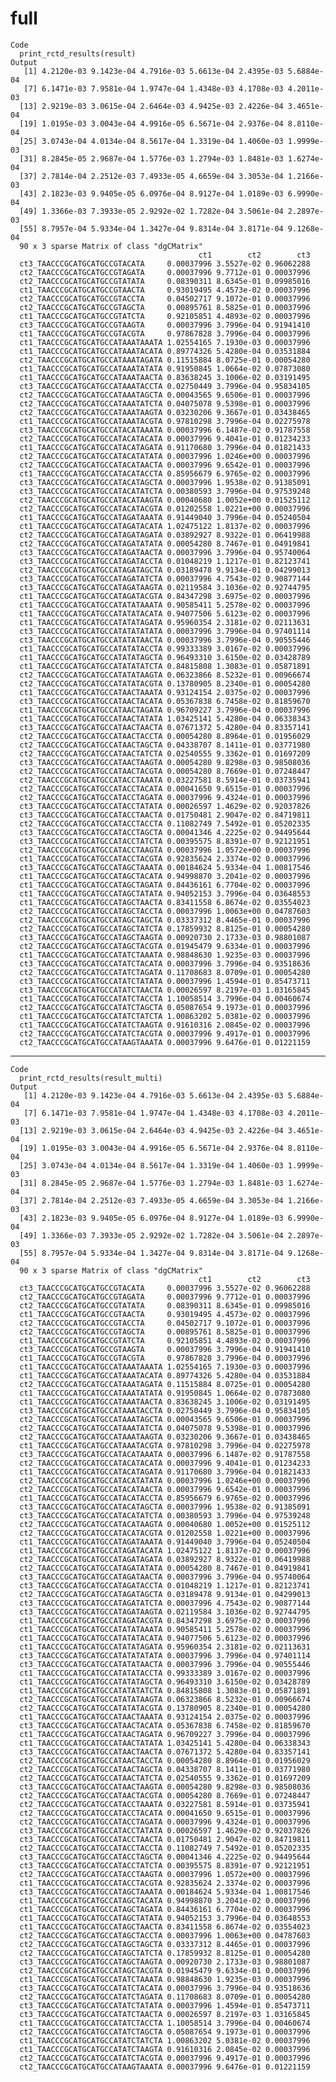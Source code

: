 # full

    Code
      print_rctd_results(result)
    Output
       [1] 4.2120e-03 9.1423e-04 4.7916e-03 5.6613e-04 2.4395e-03 5.6884e-04
       [7] 6.1471e-03 7.9581e-04 1.9747e-04 1.4348e-03 4.1708e-03 4.2011e-03
      [13] 2.9219e-03 3.0615e-04 2.6464e-03 4.9425e-03 2.4226e-04 3.4651e-04
      [19] 1.0195e-03 3.0043e-04 4.9916e-05 6.5671e-04 2.9376e-04 8.8110e-04
      [25] 3.0743e-04 4.0134e-04 8.5617e-04 1.3319e-04 1.4060e-03 1.9999e-03
      [31] 8.2845e-05 2.9687e-04 1.5776e-03 1.2794e-03 1.8481e-03 1.6274e-04
      [37] 2.7814e-04 2.2512e-03 7.4933e-05 4.6659e-04 3.3053e-04 1.2166e-03
      [43] 2.1823e-03 9.9405e-05 6.0976e-04 8.9127e-04 1.0189e-03 6.9990e-04
      [49] 1.3366e-03 7.3933e-05 2.9292e-02 1.7282e-04 3.5061e-04 2.2897e-03
      [55] 8.7957e-04 5.9334e-04 1.3427e-04 9.8314e-04 3.8171e-04 9.1268e-04
      90 x 3 sparse Matrix of class "dgCMatrix"
                                              ct1        ct2        ct3
      ct3_TAACCCGCATGCATGCCGTACATA     0.00037996 3.5527e-02 0.96062288
      ct2_TAACCCGCATGCATGCCGTAGATA     0.00037996 9.7712e-01 0.00037996
      ct2_TAACCCGCATGCATGCCGTATATA     0.08390311 8.6345e-01 0.09985016
      ct1_TAACCCGCATGCATGCCGTAACTA     0.93019495 4.4573e-02 0.00037996
      ct2_TAACCCGCATGCATGCCGTACCTA     0.04502717 9.1072e-01 0.00037996
      ct2_TAACCCGCATGCATGCCGTAGCTA     0.00895761 8.5825e-01 0.00037996
      ct1_TAACCCGCATGCATGCCGTATCTA     0.92105851 4.4893e-02 0.00037996
      ct3_TAACCCGCATGCATGCCGTAAGTA     0.00037996 3.7996e-04 0.91941410
      ct1_TAACCCGCATGCATGCCGTACGTA     0.97867828 3.7996e-04 0.00037996
      ct1_TAACCCGCATGCATGCCATAAATAAATA 1.02554165 7.1930e-03 0.00037996
      ct1_TAACCCGCATGCATGCCATAAATACATA 0.89774326 5.4280e-04 0.03531884
      ct2_TAACCCGCATGCATGCCATAAATAGATA 0.11515884 8.0725e-01 0.00054280
      ct1_TAACCCGCATGCATGCCATAAATATATA 0.91950845 1.0664e-02 0.07873080
      ct1_TAACCCGCATGCATGCCATAAATAACTA 0.83638245 3.1006e-02 0.03191495
      ct3_TAACCCGCATGCATGCCATAAATACCTA 0.02750449 3.7996e-04 0.95834105
      ct2_TAACCCGCATGCATGCCATAAATAGCTA 0.00043565 9.6506e-01 0.00037996
      ct2_TAACCCGCATGCATGCCATAAATATCTA 0.04075078 9.5398e-01 0.00037996
      ct2_TAACCCGCATGCATGCCATAAATAAGTA 0.03230206 9.3667e-01 0.03438465
      ct1_TAACCCGCATGCATGCCATAAATACGTA 0.97810298 3.7996e-04 0.02275978
      ct3_TAACCCGCATGCATGCCATACATAAATA 0.00037996 6.1487e-02 0.91787558
      ct2_TAACCCGCATGCATGCCATACATACATA 0.00037996 9.4041e-01 0.01234233
      ct1_TAACCCGCATGCATGCCATACATAGATA 0.91170680 3.7996e-04 0.01821433
      ct2_TAACCCGCATGCATGCCATACATATATA 0.00037996 1.0246e+00 0.00037996
      ct2_TAACCCGCATGCATGCCATACATAACTA 0.00037996 9.6542e-01 0.00037996
      ct1_TAACCCGCATGCATGCCATACATACCTA 0.85956679 6.9765e-02 0.00037996
      ct3_TAACCCGCATGCATGCCATACATAGCTA 0.00037996 1.9538e-02 0.91385091
      ct3_TAACCCGCATGCATGCCATACATATCTA 0.00380593 3.7996e-04 0.97539248
      ct2_TAACCCGCATGCATGCCATACATAAGTA 0.00040680 1.0052e+00 0.01525112
      ct2_TAACCCGCATGCATGCCATACATACGTA 0.01202558 1.0221e+00 0.00037996
      ct1_TAACCCGCATGCATGCCATAGATAAATA 0.91449040 3.7996e-04 0.05240504
      ct1_TAACCCGCATGCATGCCATAGATACATA 1.02475122 1.8137e-02 0.00037996
      ct2_TAACCCGCATGCATGCCATAGATAGATA 0.03892927 8.9322e-01 0.06419988
      ct2_TAACCCGCATGCATGCCATAGATATATA 0.00054280 8.7467e-01 0.04919841
      ct3_TAACCCGCATGCATGCCATAGATAACTA 0.00037996 3.7996e-04 0.95740064
      ct3_TAACCCGCATGCATGCCATAGATACCTA 0.01048219 1.1217e-01 0.82123741
      ct2_TAACCCGCATGCATGCCATAGATAGCTA 0.03189478 9.9134e-01 0.04299013
      ct3_TAACCCGCATGCATGCCATAGATATCTA 0.00037996 4.7543e-02 0.90877144
      ct3_TAACCCGCATGCATGCCATAGATAAGTA 0.02119584 3.1036e-02 0.92744795
      ct1_TAACCCGCATGCATGCCATAGATACGTA 0.84347298 3.6975e-02 0.00037996
      ct1_TAACCCGCATGCATGCCATATATAAATA 0.90585411 5.2578e-02 0.00037996
      ct1_TAACCCGCATGCATGCCATATATACATA 0.94077506 5.6123e-02 0.00037996
      ct1_TAACCCGCATGCATGCCATATATAGATA 0.95960354 2.3181e-02 0.02113631
      ct3_TAACCCGCATGCATGCCATATATATATA 0.00037996 3.7996e-04 0.97401114
      ct3_TAACCCGCATGCATGCCATATATAACTA 0.00037996 3.7996e-04 0.90555446
      ct1_TAACCCGCATGCATGCCATATATACCTA 0.99333389 3.0167e-02 0.00037996
      ct1_TAACCCGCATGCATGCCATATATAGCTA 0.96493310 3.6150e-02 0.03428789
      ct1_TAACCCGCATGCATGCCATATATATCTA 0.84815808 1.3083e-01 0.05871891
      ct2_TAACCCGCATGCATGCCATATATAAGTA 0.06323866 8.5232e-01 0.00966674
      ct2_TAACCCGCATGCATGCCATATATACGTA 0.13780905 8.2340e-01 0.00054280
      ct1_TAACCCGCATGCATGCCATAACTAAATA 0.93124154 2.0375e-02 0.00037996
      ct3_TAACCCGCATGCATGCCATAACTACATA 0.05367838 6.7458e-02 0.81859670
      ct1_TAACCCGCATGCATGCCATAACTAGATA 0.96709227 3.7996e-04 0.00037996
      ct1_TAACCCGCATGCATGCCATAACTATATA 1.03425141 5.4280e-04 0.06338343
      ct3_TAACCCGCATGCATGCCATAACTAACTA 0.07671372 5.4280e-04 0.83357141
      ct2_TAACCCGCATGCATGCCATAACTACCTA 0.00054280 8.8964e-01 0.01956029
      ct2_TAACCCGCATGCATGCCATAACTAGCTA 0.04338707 8.1411e-01 0.03771980
      ct2_TAACCCGCATGCATGCCATAACTATCTA 0.02540555 9.3362e-01 0.01697209
      ct3_TAACCCGCATGCATGCCATAACTAAGTA 0.00054280 9.8298e-03 0.98508036
      ct2_TAACCCGCATGCATGCCATAACTACGTA 0.00054280 8.7669e-01 0.07248447
      ct2_TAACCCGCATGCATGCCATACCTAAATA 0.03227581 8.5914e-01 0.03735941
      ct2_TAACCCGCATGCATGCCATACCTACATA 0.00041650 9.6515e-01 0.00037996
      ct2_TAACCCGCATGCATGCCATACCTAGATA 0.00037996 9.4324e-01 0.00037996
      ct3_TAACCCGCATGCATGCCATACCTATATA 0.00026597 1.4629e-02 0.92037826
      ct3_TAACCCGCATGCATGCCATACCTAACTA 0.01750481 2.9047e-02 0.84719811
      ct2_TAACCCGCATGCATGCCATACCTACCTA 0.11082749 7.5492e-01 0.05202335
      ct3_TAACCCGCATGCATGCCATACCTAGCTA 0.00041346 4.2225e-02 0.94495644
      ct3_TAACCCGCATGCATGCCATACCTATCTA 0.00395575 8.8391e-07 0.92121951
      ct2_TAACCCGCATGCATGCCATACCTAAGTA 0.00037996 1.0572e+00 0.00037996
      ct1_TAACCCGCATGCATGCCATACCTACGTA 0.92835624 2.3374e-02 0.00037996
      ct3_TAACCCGCATGCATGCCATAGCTAAATA 0.00184624 5.9334e-04 1.00817546
      ct1_TAACCCGCATGCATGCCATAGCTACATA 0.94998870 3.2041e-02 0.00037996
      ct1_TAACCCGCATGCATGCCATAGCTAGATA 0.84436161 6.7704e-02 0.00037996
      ct1_TAACCCGCATGCATGCCATAGCTATATA 0.94052153 3.7996e-04 0.03648553
      ct1_TAACCCGCATGCATGCCATAGCTAACTA 0.83411558 6.8674e-02 0.03554023
      ct2_TAACCCGCATGCATGCCATAGCTACCTA 0.00037996 1.0063e+00 0.04787603
      ct2_TAACCCGCATGCATGCCATAGCTAGCTA 0.03337312 8.4465e-01 0.00037996
      ct2_TAACCCGCATGCATGCCATAGCTATCTA 0.17859932 8.8125e-01 0.00054280
      ct3_TAACCCGCATGCATGCCATAGCTAAGTA 0.00920730 2.1733e-03 0.98801087
      ct2_TAACCCGCATGCATGCCATAGCTACGTA 0.01945479 9.6334e-01 0.00037996
      ct1_TAACCCGCATGCATGCCATATCTAAATA 0.98848630 1.9235e-03 0.00037996
      ct3_TAACCCGCATGCATGCCATATCTACATA 0.00037996 3.7996e-04 0.93518636
      ct2_TAACCCGCATGCATGCCATATCTAGATA 0.11708683 8.0709e-01 0.00054280
      ct3_TAACCCGCATGCATGCCATATCTATATA 0.00037996 1.4594e-01 0.85473711
      ct3_TAACCCGCATGCATGCCATATCTAACTA 0.00026597 8.2197e-03 1.03165845
      ct1_TAACCCGCATGCATGCCATATCTACCTA 1.10058514 3.7996e-04 0.00460674
      ct2_TAACCCGCATGCATGCCATATCTAGCTA 0.05087654 9.1973e-01 0.00037996
      ct1_TAACCCGCATGCATGCCATATCTATCTA 1.00863202 5.0381e-02 0.00037996
      ct1_TAACCCGCATGCATGCCATATCTAAGTA 0.91610316 2.0845e-02 0.00037996
      ct2_TAACCCGCATGCATGCCATATCTACGTA 0.00037996 9.4917e-01 0.00037996
      ct2_TAACCCGCATGCATGCCATAAGTAAATA 0.00037996 9.6476e-01 0.01221159

---

    Code
      print_rctd_results(result_multi)
    Output
       [1] 4.2120e-03 9.1423e-04 4.7916e-03 5.6613e-04 2.4395e-03 5.6884e-04
       [7] 6.1471e-03 7.9581e-04 1.9747e-04 1.4348e-03 4.1708e-03 4.2011e-03
      [13] 2.9219e-03 3.0615e-04 2.6464e-03 4.9425e-03 2.4226e-04 3.4651e-04
      [19] 1.0195e-03 3.0043e-04 4.9916e-05 6.5671e-04 2.9376e-04 8.8110e-04
      [25] 3.0743e-04 4.0134e-04 8.5617e-04 1.3319e-04 1.4060e-03 1.9999e-03
      [31] 8.2845e-05 2.9687e-04 1.5776e-03 1.2794e-03 1.8481e-03 1.6274e-04
      [37] 2.7814e-04 2.2512e-03 7.4933e-05 4.6659e-04 3.3053e-04 1.2166e-03
      [43] 2.1823e-03 9.9405e-05 6.0976e-04 8.9127e-04 1.0189e-03 6.9990e-04
      [49] 1.3366e-03 7.3933e-05 2.9292e-02 1.7282e-04 3.5061e-04 2.2897e-03
      [55] 8.7957e-04 5.9334e-04 1.3427e-04 9.8314e-04 3.8171e-04 9.1268e-04
      90 x 3 sparse Matrix of class "dgCMatrix"
                                              ct1        ct2        ct3
      ct3_TAACCCGCATGCATGCCGTACATA     0.00037996 3.5527e-02 0.96062288
      ct2_TAACCCGCATGCATGCCGTAGATA     0.00037996 9.7712e-01 0.00037996
      ct2_TAACCCGCATGCATGCCGTATATA     0.08390311 8.6345e-01 0.09985016
      ct1_TAACCCGCATGCATGCCGTAACTA     0.93019495 4.4573e-02 0.00037996
      ct2_TAACCCGCATGCATGCCGTACCTA     0.04502717 9.1072e-01 0.00037996
      ct2_TAACCCGCATGCATGCCGTAGCTA     0.00895761 8.5825e-01 0.00037996
      ct1_TAACCCGCATGCATGCCGTATCTA     0.92105851 4.4893e-02 0.00037996
      ct3_TAACCCGCATGCATGCCGTAAGTA     0.00037996 3.7996e-04 0.91941410
      ct1_TAACCCGCATGCATGCCGTACGTA     0.97867828 3.7996e-04 0.00037996
      ct1_TAACCCGCATGCATGCCATAAATAAATA 1.02554165 7.1930e-03 0.00037996
      ct1_TAACCCGCATGCATGCCATAAATACATA 0.89774326 5.4280e-04 0.03531884
      ct2_TAACCCGCATGCATGCCATAAATAGATA 0.11515884 8.0725e-01 0.00054280
      ct1_TAACCCGCATGCATGCCATAAATATATA 0.91950845 1.0664e-02 0.07873080
      ct1_TAACCCGCATGCATGCCATAAATAACTA 0.83638245 3.1006e-02 0.03191495
      ct3_TAACCCGCATGCATGCCATAAATACCTA 0.02750449 3.7996e-04 0.95834105
      ct2_TAACCCGCATGCATGCCATAAATAGCTA 0.00043565 9.6506e-01 0.00037996
      ct2_TAACCCGCATGCATGCCATAAATATCTA 0.04075078 9.5398e-01 0.00037996
      ct2_TAACCCGCATGCATGCCATAAATAAGTA 0.03230206 9.3667e-01 0.03438465
      ct1_TAACCCGCATGCATGCCATAAATACGTA 0.97810298 3.7996e-04 0.02275978
      ct3_TAACCCGCATGCATGCCATACATAAATA 0.00037996 6.1487e-02 0.91787558
      ct2_TAACCCGCATGCATGCCATACATACATA 0.00037996 9.4041e-01 0.01234233
      ct1_TAACCCGCATGCATGCCATACATAGATA 0.91170680 3.7996e-04 0.01821433
      ct2_TAACCCGCATGCATGCCATACATATATA 0.00037996 1.0246e+00 0.00037996
      ct2_TAACCCGCATGCATGCCATACATAACTA 0.00037996 9.6542e-01 0.00037996
      ct1_TAACCCGCATGCATGCCATACATACCTA 0.85956679 6.9765e-02 0.00037996
      ct3_TAACCCGCATGCATGCCATACATAGCTA 0.00037996 1.9538e-02 0.91385091
      ct3_TAACCCGCATGCATGCCATACATATCTA 0.00380593 3.7996e-04 0.97539248
      ct2_TAACCCGCATGCATGCCATACATAAGTA 0.00040680 1.0052e+00 0.01525112
      ct2_TAACCCGCATGCATGCCATACATACGTA 0.01202558 1.0221e+00 0.00037996
      ct1_TAACCCGCATGCATGCCATAGATAAATA 0.91449040 3.7996e-04 0.05240504
      ct1_TAACCCGCATGCATGCCATAGATACATA 1.02475122 1.8137e-02 0.00037996
      ct2_TAACCCGCATGCATGCCATAGATAGATA 0.03892927 8.9322e-01 0.06419988
      ct2_TAACCCGCATGCATGCCATAGATATATA 0.00054280 8.7467e-01 0.04919841
      ct3_TAACCCGCATGCATGCCATAGATAACTA 0.00037996 3.7996e-04 0.95740064
      ct3_TAACCCGCATGCATGCCATAGATACCTA 0.01048219 1.1217e-01 0.82123741
      ct2_TAACCCGCATGCATGCCATAGATAGCTA 0.03189478 9.9134e-01 0.04299013
      ct3_TAACCCGCATGCATGCCATAGATATCTA 0.00037996 4.7543e-02 0.90877144
      ct3_TAACCCGCATGCATGCCATAGATAAGTA 0.02119584 3.1036e-02 0.92744795
      ct1_TAACCCGCATGCATGCCATAGATACGTA 0.84347298 3.6975e-02 0.00037996
      ct1_TAACCCGCATGCATGCCATATATAAATA 0.90585411 5.2578e-02 0.00037996
      ct1_TAACCCGCATGCATGCCATATATACATA 0.94077506 5.6123e-02 0.00037996
      ct1_TAACCCGCATGCATGCCATATATAGATA 0.95960354 2.3181e-02 0.02113631
      ct3_TAACCCGCATGCATGCCATATATATATA 0.00037996 3.7996e-04 0.97401114
      ct3_TAACCCGCATGCATGCCATATATAACTA 0.00037996 3.7996e-04 0.90555446
      ct1_TAACCCGCATGCATGCCATATATACCTA 0.99333389 3.0167e-02 0.00037996
      ct1_TAACCCGCATGCATGCCATATATAGCTA 0.96493310 3.6150e-02 0.03428789
      ct1_TAACCCGCATGCATGCCATATATATCTA 0.84815808 1.3083e-01 0.05871891
      ct2_TAACCCGCATGCATGCCATATATAAGTA 0.06323866 8.5232e-01 0.00966674
      ct2_TAACCCGCATGCATGCCATATATACGTA 0.13780905 8.2340e-01 0.00054280
      ct1_TAACCCGCATGCATGCCATAACTAAATA 0.93124154 2.0375e-02 0.00037996
      ct3_TAACCCGCATGCATGCCATAACTACATA 0.05367838 6.7458e-02 0.81859670
      ct1_TAACCCGCATGCATGCCATAACTAGATA 0.96709227 3.7996e-04 0.00037996
      ct1_TAACCCGCATGCATGCCATAACTATATA 1.03425141 5.4280e-04 0.06338343
      ct3_TAACCCGCATGCATGCCATAACTAACTA 0.07671372 5.4280e-04 0.83357141
      ct2_TAACCCGCATGCATGCCATAACTACCTA 0.00054280 8.8964e-01 0.01956029
      ct2_TAACCCGCATGCATGCCATAACTAGCTA 0.04338707 8.1411e-01 0.03771980
      ct2_TAACCCGCATGCATGCCATAACTATCTA 0.02540555 9.3362e-01 0.01697209
      ct3_TAACCCGCATGCATGCCATAACTAAGTA 0.00054280 9.8298e-03 0.98508036
      ct2_TAACCCGCATGCATGCCATAACTACGTA 0.00054280 8.7669e-01 0.07248447
      ct2_TAACCCGCATGCATGCCATACCTAAATA 0.03227581 8.5914e-01 0.03735941
      ct2_TAACCCGCATGCATGCCATACCTACATA 0.00041650 9.6515e-01 0.00037996
      ct2_TAACCCGCATGCATGCCATACCTAGATA 0.00037996 9.4324e-01 0.00037996
      ct3_TAACCCGCATGCATGCCATACCTATATA 0.00026597 1.4629e-02 0.92037826
      ct3_TAACCCGCATGCATGCCATACCTAACTA 0.01750481 2.9047e-02 0.84719811
      ct2_TAACCCGCATGCATGCCATACCTACCTA 0.11082749 7.5492e-01 0.05202335
      ct3_TAACCCGCATGCATGCCATACCTAGCTA 0.00041346 4.2225e-02 0.94495644
      ct3_TAACCCGCATGCATGCCATACCTATCTA 0.00395575 8.8391e-07 0.92121951
      ct2_TAACCCGCATGCATGCCATACCTAAGTA 0.00037996 1.0572e+00 0.00037996
      ct1_TAACCCGCATGCATGCCATACCTACGTA 0.92835624 2.3374e-02 0.00037996
      ct3_TAACCCGCATGCATGCCATAGCTAAATA 0.00184624 5.9334e-04 1.00817546
      ct1_TAACCCGCATGCATGCCATAGCTACATA 0.94998870 3.2041e-02 0.00037996
      ct1_TAACCCGCATGCATGCCATAGCTAGATA 0.84436161 6.7704e-02 0.00037996
      ct1_TAACCCGCATGCATGCCATAGCTATATA 0.94052153 3.7996e-04 0.03648553
      ct1_TAACCCGCATGCATGCCATAGCTAACTA 0.83411558 6.8674e-02 0.03554023
      ct2_TAACCCGCATGCATGCCATAGCTACCTA 0.00037996 1.0063e+00 0.04787603
      ct2_TAACCCGCATGCATGCCATAGCTAGCTA 0.03337312 8.4465e-01 0.00037996
      ct2_TAACCCGCATGCATGCCATAGCTATCTA 0.17859932 8.8125e-01 0.00054280
      ct3_TAACCCGCATGCATGCCATAGCTAAGTA 0.00920730 2.1733e-03 0.98801087
      ct2_TAACCCGCATGCATGCCATAGCTACGTA 0.01945479 9.6334e-01 0.00037996
      ct1_TAACCCGCATGCATGCCATATCTAAATA 0.98848630 1.9235e-03 0.00037996
      ct3_TAACCCGCATGCATGCCATATCTACATA 0.00037996 3.7996e-04 0.93518636
      ct2_TAACCCGCATGCATGCCATATCTAGATA 0.11708683 8.0709e-01 0.00054280
      ct3_TAACCCGCATGCATGCCATATCTATATA 0.00037996 1.4594e-01 0.85473711
      ct3_TAACCCGCATGCATGCCATATCTAACTA 0.00026597 8.2197e-03 1.03165845
      ct1_TAACCCGCATGCATGCCATATCTACCTA 1.10058514 3.7996e-04 0.00460674
      ct2_TAACCCGCATGCATGCCATATCTAGCTA 0.05087654 9.1973e-01 0.00037996
      ct1_TAACCCGCATGCATGCCATATCTATCTA 1.00863202 5.0381e-02 0.00037996
      ct1_TAACCCGCATGCATGCCATATCTAAGTA 0.91610316 2.0845e-02 0.00037996
      ct2_TAACCCGCATGCATGCCATATCTACGTA 0.00037996 9.4917e-01 0.00037996
      ct2_TAACCCGCATGCATGCCATAAGTAAATA 0.00037996 9.6476e-01 0.01221159

